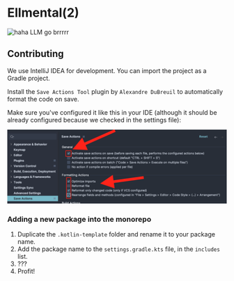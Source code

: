 # Ellmental(2)

![haha LLM go brrrrr](https://explosion.ai/static/1863c4dfa57ad28dbbd68e432bde34e9/66a58/llm-maximalism_meme.jpg)

## Contributing

We use IntelliJ IDEA for development. You can import the project as a Gradle project.

Install the `Save Actions Tool` plugin by `Alexandre DuBreuil` to automatically format the code on save.

Make sure you've configured it like this in your IDE (although it should be already configured because we
checked in the settings file):

![Save Actions Tool settings](./.docassets/format-on-save.png)

### Adding a new package into the monorepo

1. Duplicate the `.kotlin-template` folder and rename it to your package name.
2. Add the package name to the `settings.gradle.kts` file, in the `includes` list.
3. ???
4. Profit!